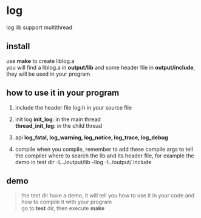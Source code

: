 # log
log lib support multithread

## install
use **make** to create liblog.a   
you will find a liblog.a in **output/lib**  and some header file in **output/include**, they will be used in your program

## how to use it in your program
1. include the header file log.h in your source file

2. init log 
**init_log**: in the main thread   
**thread_init_log**: in the child thread
3. api
**log_fatal, log_warning, log_notice, log_trace, log_debug**
4. compile
when you compile, remember to add these compile args to tell the compiler where to search the lib and its header file, for example the demo in test dir  -L../output/lib -llog -I../output/ include 

## demo
> the test dir have a demo, it will tell you how to use it in your code and how to compile it with your program   
go to **test** dir, then execute **make**

